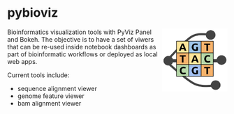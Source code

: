 # pybioviz

<img align="right" src=img/logo.svg width=150px>

Bioinformatics visualization tools with PyViz Panel and Bokeh.
The objective is to have a set of viwers that can be re-used inside notebook dashboards as part of bioinformatic workflows or deployed as local web apps.

Current tools include:

* sequence alignment viewer
* genome feature viewer
* bam alignment viewer
